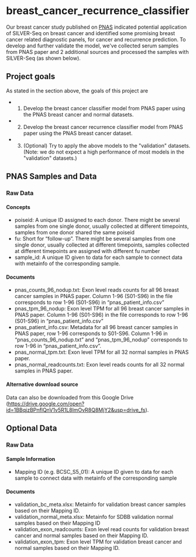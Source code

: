 # breast_cancer_recurrence_classifier

Our breast cancer study published on [PNAS](https://www.pnas.org/content/116/38/19200) indicated potential application of SILVER-Seq on breast cancer and identified some promising breast cancer related diagnostic panels, for cancer and recurrence prediction. To develop and further validate the model, we've collected serum samples from PNAS paper and 2 additional sources and processed the samples with SILVER-Seq (as shown below). 

## Project goals

As stated in the section above, the goals of this project are 
- 1. Develop the breast cancer classifier model from PNAS paper using the PNAS breast cancer and normal datasets.
- 2. Develop the breast cancer recurrence classifier model from PNAS paper using the PNAS breast cancer dataset.
- 3. (Optional) Try to apply the above models to the "validation" datasets. (Note: we do not expect a high performance of most models in the "validation" datasets.) 

## PNAS Samples and Data
### Raw Data
#### Concepts
- poiseid: A unique ID assigned to each donor. There might be several samples from one single donor, usually collected at different timepoints, samples from one donor shared the same poiseid
- fu: Short for “follow-up”. There might be several samples from one single donor, usually collected at different timepoints, samples collected at different timepoints are assigned with different fu number
- sample_id: A unique ID given to data for each sample to connect data with metainfo of the corresponding sample. 
#### Documents
- pnas_counts_96_nodup.txt: Exon level reads counts for all 96 breast cancer samples in PNAS paper. Column 1-96 (S01-S96) in the file corresponds to row 1-96 (S01-S96) in “pnas_patient_info.csv”
- pnas_tpm_96_nodup: Exon level TPM for all 96 breast cancer samples in PNAS paper. Column 1-96 (S01-S96) in the file corresponds to row 1-96 (S01-S96) in “pnas_patient_info.csv”
- pnas_patient_info.csv: Metadata for all 96 breast cancer samples in PNAS paper, row 1-96 corresponds to S01-S96. Column 1-96 in “pnas_counts_96_nodup.txt” and “pnas_tpm_96_nodup” corresponds to row 1-96 in “pnas_patient_info.csv”.
- pnas_normal_tpm.txt: Exon level TPM for all 32 normal samples in PNAS paper.
- pnas_normal_readcounts.txt: Exon level reads counts for all 32 normal samples in PNAS paper.

#### Alternative download source
Data can also be downloaded from this Google Drive (https://drive.google.com/open?id=1BBqjzBPnflQnV1v5R1L8lmOvR8Q8MjY2&usp=drive_fs). 

## Optional Data
### Raw Data
#### Sample Information
- Mapping ID (e.g. BCSC_S5_01): A unique ID given to data for each sample to connect data with metainfo of the corresponding sample
#### Documents
- validation_bc_meta.xlsx: Metainfo for validation breast cancer samples based on their Mapping ID. 
- validation_normal_meta.xlsx: Metainfo for SDBB validation normal samples based on their Mapping ID
- validation_exon_readcounts: Exon level read counts for validation breast cancer and normal samples based on their Mapping ID.
- validation_exon_tpm: Exon level TPM for validation breast cancer and normal samples based on their Mapping ID.




